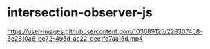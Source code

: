 # intersection-observer-js



https://user-images.githubusercontent.com/103689125/228307468-6e2810a6-be72-495d-ac22-dee1fd7aa15d.mp4

